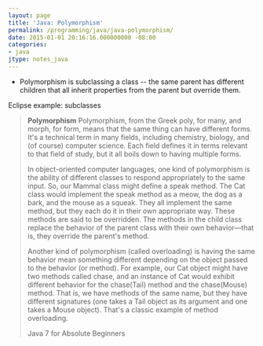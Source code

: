 ```yaml
---
layout: page
title: 'Java: Polymorphism'
permalink: /programming/java/java-polymorphism/
date: 2015-01-01 20:16:16.000000000 -08:00
categories:
- java
jtype: notes_java
---
```


* Polymorphism is subclassing a class -- the same parent has different children that all inherit properties from the parent but override them.

Eclipse example: subclasses

> **Polymorphism**
>  Polymorphism, from the Greek poly, for many, and morph, for form, means that the same thing can have different forms. It's a technical term in many fields, including chemistry, biology, and (of course) computer science. Each field defines it in terms relevant to that field of study, but it all boils down to having multiple forms.
>
> In object-oriented computer languages, one kind of polymorphism is the ability of different classes to respond appropriately to the same input. So, our Mammal class might define a speak method. The Cat class would implement the speak method as a meow, the dog as a bark, and the mouse as a squeak. They all implement the same method, but they each do it in their own appropriate way. These methods are said to be overridden. The methods in the child class replace the behavior of the parent class with their own behavior—that is, they override the parent's method.
>
> Another kind of polymorphism (called overloading) is having the same behavior mean something different depending on the object passed to the behavior (or method). For example, our Cat object might have two methods called chase, and an instance of Cat would exhibit different behavior for the chase(Tail) method and the chase(Mouse) method. That is, we have methods of the same name, but they have different signatures (one takes a Tail object as its argument and one takes a Mouse object). That's a classic example of method overloading.
>
> Java 7 for Absolute Beginners